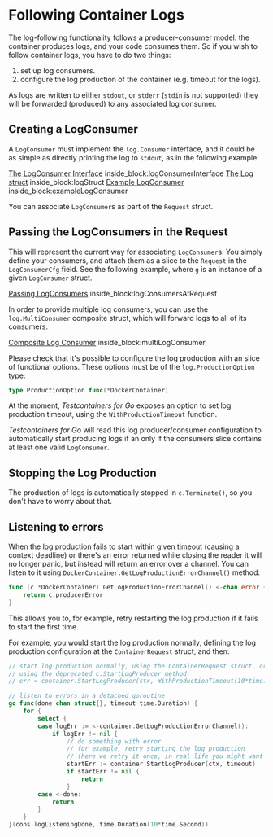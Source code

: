 # Following Container Logs

The log-following functionality follows a producer-consumer model: the container produces logs, and your code consumes them.
So if you wish to follow container logs, you have to do two things:

1. set up log consumers.
2. configure the log production of the container (e.g. timeout for the logs).

As logs are written to either `stdout`, or `stderr` (`stdin` is not supported) they will be forwarded (produced) to any associated log consumer.

## Creating a LogConsumer

A `LogConsumer` must implement the `log.Consumer` interface, and it could be as simple as directly printing the log to `stdout`,
as in the following example:

<!--codeinclude-->
[The LogConsumer Interface](../../log/consumer.go) inside_block:logConsumerInterface
[The Log struct](../../log/log.go) inside_block:logStruct
[Example LogConsumer](../../log/consumer.go) inside_block:exampleLogConsumer
<!--/codeinclude-->

You can associate `LogConsumer`s as part of the `Request` struct.

## Passing the LogConsumers in the Request

This will represent the current way for associating `LogConsumer`s. You simply define your consumers, and attach them as a slice to the `Request` in the
`LogConsumerCfg` field. See the following example, where `g` is an instance of a given `LogConsumer` struct.

<!--codeinclude-->
[Passing LogConsumers](../../logconsumer_test.go) inside_block:logConsumersAtRequest
<!--/codeinclude-->

In order to provide multiple log consumers, you can use the `log.MultiConsumer` composite struct, which will forward logs to all of its consumers.

<!--codeinclude-->
[Composite Log Consumer](../../log/consumer.go) inside_block:multiLogConsumer
<!--/codeinclude-->

Please check that it's possible to configure the log production with an slice of functional options. These options must be of the `log.ProductionOption` type:

```go
type ProductionOption func(*DockerContainer)
```

At the moment, _Testcontainers for Go_ exposes an option to set log production timeout, using the `WithProductionTimeout` function.

_Testcontainers for Go_ will read this log producer/consumer configuration to automatically start producing logs if an only if the consumers slice contains at least one valid `LogConsumer`.

## Stopping the Log Production

The production of logs is automatically stopped in `c.Terminate()`, so you don't have to worry about that.

## Listening to errors

When the log production fails to start within given timeout (causing a context deadline) or there's an error returned while closing the reader it will no longer panic, but instead will return an error over a channel. You can listen to it using `DockerContainer.GetLogProductionErrorChannel()` method:

```go
func (c *DockerContainer) GetLogProductionErrorChannel() <-chan error {
	return c.producerError
}
```

This allows you to, for example, retry restarting the log production if it fails to start the first time.

For example, you would start the log production normally, defining the log production configuration at the `ContainerRequest` struct, and then:

```go
// start log production normally, using the ContainerRequest struct, or
// using the deprecated c.StartLogProducer method.
// err = container.StartLogProducer(ctx, WithProductionTimeout(10*time.Second))

// listen to errors in a detached goroutine
go func(done chan struct{}, timeout time.Duration) {
	for {
		select {
		case logErr := <-container.GetLogProductionErrorChannel():
			if logErr != nil {
				// do something with error
				// for example, retry starting the log production 
				// (here we retry it once, in real life you might want to retry it more times)
				startErr := container.StartLogProducer(ctx, timeout)
				if startErr != nil {
					return 
				}
		case <-done:
			return
		}
	}
}(cons.logListeningDone, time.Duration(10*time.Second))
```
